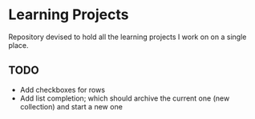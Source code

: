 # Learning Projects

Repository devised to hold all the learning projects I work on on a single place.

## TODO

- Add checkboxes for rows
- Add list completion; which should archive the current one (new collection) and start a new one
